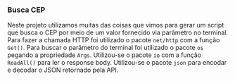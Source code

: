 ### Busca CEP

Neste projeto utilizamos muitas das coisas que vimos para gerar um script que busca o CEP por meio de um valor fornecido
via parâmetro no terminal.
Para fazer a chamada HTTP foi utilizado o pacote `net/http` com a função `Get()`.
Para buscar o parâmetro do terminal foi utilizado o pacote `os` pegando a propriedade `Args`.
Utilizou-se o pacote `io` com a função `ReadAll()` para ler o response body.
Utilizou-se o pacote `json` para encodar e decodar o JSON retornado pela API.
